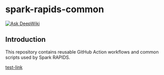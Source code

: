 # spark-rapids-common

[![Ask DeepWiki](https://deepwiki.com/badge.svg)](https://deepwiki.com/NVIDIA/spark-rapids-common)

## Introduction

This repository contains reusable GitHub Action workflows and common scripts used by Spark RAPIDS.

[test-link](foo.html)